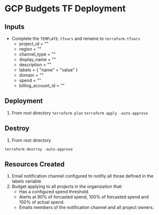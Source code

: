 # GCP Budgets TF Deployment


## Inputs
- Complete the `TEMPLATE.tfvars` and rename to `terraform.tfvars`
    - project_id        = ""
    - region            = ""  
    - channel_type      = ""
    - display_name      = ""
    - description       = ""
    - labels = {
                "name" = "value"
            }
    - domain              = ""
    - spend               = ""
    - billing_account_id  = ""


## Deployment
1. From root directory
`terraform plan`
`terraform apply -auto-approve`


## Destroy
1. From root directory

`terraform destroy -auto-approve`

## Resources Created
1. Email notification channel configured to notifiy all those defined in the labels variable
2. Budget applying to all projects in the organization that:
    - Has a configured spend threshold.
    - Alerts at 90% of forcasted spend, 100% of forcasted spend and 100% of actual spend.
    - Emails members of the notification channel and all project owners.
